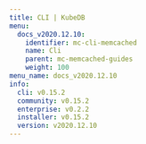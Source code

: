 ```yaml
---
title: CLI | KubeDB
menu:
  docs_v2020.12.10:
    identifier: mc-cli-memcached
    name: Cli
    parent: mc-memcached-guides
    weight: 100
menu_name: docs_v2020.12.10
info:
  cli: v0.15.2
  community: v0.15.2
  enterprise: v0.2.2
  installer: v0.15.2
  version: v2020.12.10
---
```


